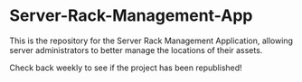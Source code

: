 # Server-Rack-Management-App
This is the repository for the Server Rack Management Application, allowing server administrators to better manage the locations of their assets.

Check back weekly to see if the project has been republished!
